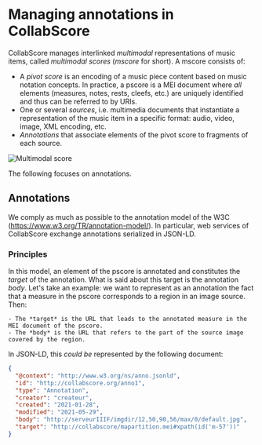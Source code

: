 # Managing annotations in CollabScore

CollabScore manages interlinked *multimodal* representations of music items, called *multimodal scores* (*mscore* for short). A mscore consists of:

 - A *pivot score* is an encoding of a music piece content based on music notation concepts. In practice, a pscore is a MEI document where *all* elements (measures, notes, rests, cleefs, etc.) are uniquely identified  and thus can be referred to by URIs.
 - One or several *sources*, i.e. multimedia documents that instantiate a representation of the music  item in a specific format: audio, video, image, XML encoding, etc.
 - *Annotations* that associate  elements of the pivot score to fragments of each source.
 
![Multimodal score](/figures/partitionMM.png)

The following focuses on annotations. 

##  Annotations

We comply as much as possible to the annotation model of the W3C (https://www.w3.org/TR/annotation-model/). In particular, web services of CollabScore exchange annotations serialized in JSON-LD.

### Principles

In this model, an element of the pscore is annotated and constitutes the *target* of the annotation. 
What is said about this target is the annotation *body*. Let's take an example: we want 
to represent as an annotation the fact that a measure in the pscore corresponds to a region in
an image source. Then:
 
    - The *target* is the URL that leads to the annotated measure in the MEI document of the pscore.
    - The *body* is the URL that refers to the part of the source image covered by the region.

In JSON-LD, this *could be* represented by the following document: 


```json
{
  "@context": "http://www.w3.org/ns/anno.jsonld",
  "id": "http://collabscore.org/anno1",
  "type": "Annotation",
  "creator": "createur",
  "created": "2021-01-28",
  "modified": "2021-05-29",
  "body": "http://serveurIIIF/imgdir/12,50,90,56/max/0/default.jpg",
  "target": "http://collabscore/mapartition.mei#xpath(id('m-57'))"
}
```
